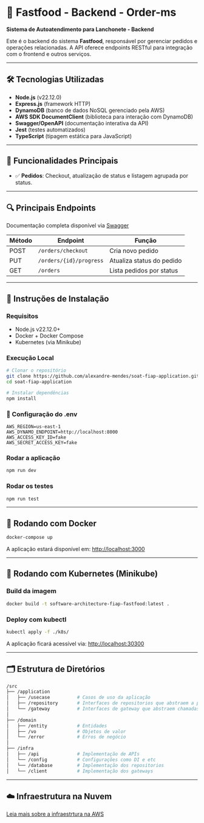# 🍔 Fastfood - Backend - Order-ms

**Sistema de Autoatendimento para Lanchonete - Backend**

Este é o backend do sistema **Fastfood**, responsável por gerenciar pedidos e operações relacionadas. A API oferece endpoints RESTful para integração com o frontend e outros serviços.

---

## 🛠️ Tecnologias Utilizadas

* **Node.js** (v22.12.0)
* **Express.js** (framework HTTP)
* **DynamoDB** (banco de dados NoSQL gerenciado pela AWS)
* **AWS SDK DocumentClient** (biblioteca para interação com DynamoDB)
* **Swagger/OpenAPI** (documentação interativa da API)
* **Jest** (testes automatizados)
* **TypeScript** (tipagem estática para JavaScript)

---

## 📝 Funcionalidades Principais

* ✅ **Pedidos**: Checkout, atualização de status e listagem agrupada por status.

---

## 🔍 Principais Endpoints

Documentação completa disponível via [Swagger](http://localhost:3000/api-docs)

| Método | Endpoint                        | Função                       |
| ------ | ------------------------------- | ---------------------------- |
| POST   | `/orders/checkout`              | Cria novo pedido             |
| PUT    | `/orders/{id}/progress`         | Atualiza status do pedido    |
| GET    | `/orders`                       | Lista pedidos por status     |

---

## 🚀 Instruções de Instalação

### Requisitos

* Node.js v22.12.0+
* Docker + Docker Compose
* Kubernetes (via Minikube)

### Execução Local

```bash
# Clonar o repositório
git clone https://github.com/alexandre-mendes/soat-fiap-application.git
cd soat-fiap-application

# Instalar dependências
npm install
```

### 📂 Configuração do .env

```env
AWS_REGION=us-east-1
AWS_DYNAMO_ENDPOINT=http://localhost:8000
AWS_ACCESS_KEY_ID=fake
AWS_SECRET_ACCESS_KEY=fake
```

### Rodar a aplicação

```bash
npm run dev
```

### Rodar os testes

```bash
npm run test
```

---

## 🚧 Rodando com Docker

```bash
docker-compose up
```

A aplicação estará disponível em:
[http://localhost:3000](http://localhost:3000)

---

## 🚧 Rodando com Kubernetes (Minikube)

### Build da imagem

```bash
docker build -t software-architecture-fiap-fastfood:latest .
```

### Deploy com kubectl

```bash
kubectl apply -f ./k8s/
```

A aplicação ficará acessível via:
[http://localhost:30300](http://localhost:30300)

---

## 🗂️ Estrutura de Diretórios

```bash
/src
├── /application
│   ├── /usecase          # Casos de uso da aplicação
│   ├── /repository       # Interfaces de repositorios que abstraem a persistencia
│   └── /gateway          # Interfaces de gateway que abstraem chamadas externas
│
├── /domain
│   ├── /entity           # Entidades
│   ├── /vo               # Objetos de valor
│   └── /error            # Erros de negócio
│
├── /infra
│   ├── /api              # Implementação de APIs
│   └── /config           # Configurações como DI e etc
│   └── /database         # Implementação dos repositorios
│   └── /client           # Implementação dos gateways
```

---

## ☁️ Infraestrutura na Nuvem
[Leia mais sobre a infraestrtura na AWS](INFRA.md)
